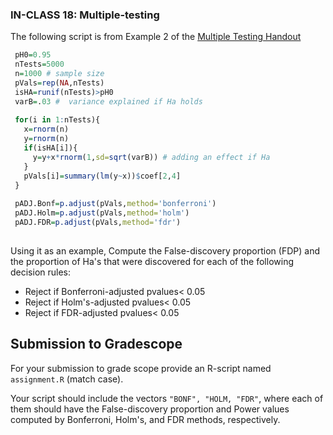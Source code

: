 ### IN-CLASS 18: Multiple-testing

The following script is from Example 2 of the [Multiple Testing Handout](https://github.com/gdlc/STAT_COMP/blob/master/HANDOUTS/MultipleTesting.pdf)

```r
 pH0=0.95
 nTests=5000
 n=1000 # sample size
 pVals=rep(NA,nTests)
 isHA=runif(nTests)>pH0
 varB=.03 #  variance explained if Ha holds
 
 for(i in 1:nTests){
   x=rnorm(n)
   y=rnorm(n)
   if(isHA[i]){
     y=y+x*rnorm(1,sd=sqrt(varB)) # adding an effect if Ha
   }
   pVals[i]=summary(lm(y~x))$coef[2,4]
 }
 
 pADJ.Bonf=p.adjust(pVals,method='bonferroni')
 pADJ.Holm=p.adjust(pVals,method='holm')
 pADJ.FDR=p.adjust(pVals,method='fdr')
 

```

Using it as an example, Compute the False-discovery proportion (FDP) and the proportion of Ha's that were discovered for each of the  following decision rules:

  - Reject if Bonferroni-adjusted pvalues< 0.05 
  - Reject if Holm's-adjusted pvalues< 0.05
  - Reject if FDR-adjusted pvalues<  0.05

## Submission to Gradescope

For your submission to grade scope provide an R-script named `assignment.R` (match case).

Your script should include the vectors `"BONF", "HOLM, "FDR"`, where each of them should have the False-discovery proportion and Power values computed by Bonferroni, Holm's, and FDR methods, respectively.



